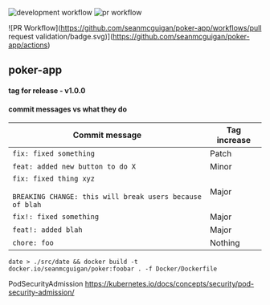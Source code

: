 ![development workflow](https://github.com/seanmcguigan/poker-app/actions/workflows/development-cd.yaml/badge.svg)
![pr workflow](https://github.com/seanmcguigan/poker-app/actions/workflows/pr.yaml/badge.svg)

![PR Workflow](https://github.com/seanmcguigan/poker-app/workflows/pull request validation/badge.svg)](https://github.com/seanmcguigan/poker-app/actions)

## poker-app

#### tag for release - v1.0.0

#### commit messages vs what they do

| Commit message                                                                         | Tag increase |
| -------------------------------------------------------------------------------------- | ------------ |
| `fix: fixed something`                                                                 | Patch        |
| `feat: added new button to do X`                                                       | Minor        |
| `fix: fixed thing xyz`<br><br>`BREAKING CHANGE: this will break users because of blah` | Major        |
| `fix!: fixed something`                                                                | Major        |
| `feat!: added blah`                                                                    | Major        |
| `chore: foo`                                                                           | Nothing      |

```date > ./src/date && docker build -t docker.io/seanmcguigan/poker:foobar . -f Docker/Dockerfile```

PodSecurityAdmission
https://kubernetes.io/docs/concepts/security/pod-security-admission/
